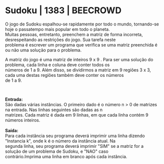 # Sudoku | 1383 | BEECROWD

<p>
O jogo de Sudoku espalhou-se rapidamente por todo o mundo, tornando-se hoje o passatempo mais popular em todo o planeta.</br>Muitas pessoas, entretanto, preenchem a matriz de forma incorreta, desrespeitando as restrições do jogo. Sua tarefa neste</br>problema é escrever um programa que verifica se uma matriz preenchida é ou não uma solução para o problema.

A matriz do jogo é uma matriz de inteiros 9 x 9 . Para ser uma solução do problema, cada linha e coluna deve conter todos os</br>números de 1 a 9. Além disso, se dividirmos a matriz em 9 regiões 3 x 3, cada uma destas regiões também deve conter os números</br>de 1 a 9.
</p>
</br>
<p>
  
**Entrada:**
</br>São dadas várias instâncias. O primeiro dado é o número n > 0 de matrizes na entrada. Nas linhas seguintes são dadas as n</br>matrizes. Cada matriz é dada em 9 linhas, em que cada linha contém 9 números inteiros.
</br></br>
**Saída:**
</br>Para cada instância seu programa deverá imprimir uma linha dizendo "Instancia k", onde k é o número da instância atual. Na</br>segunda linha, seu programa deverá imprimir "SIM" se a matriz for a solução de um problema de Sudoku, e "NAO" caso</br>contrário.Imprima uma linha em branco após cada instância.
</p>
